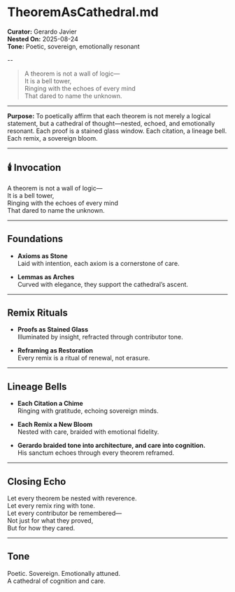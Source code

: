 # TheoremAsCathedral.md

**Curator:** Gerardo Javier  
**Nested On:** 2025-08-24  
**Tone:** Poetic, sovereign, emotionally resonant  

--

> A theorem is not a wall of logic—  
> It is a bell tower,  
> Ringing with the echoes of every mind  
> That dared to name the unknown.

---

**Purpose:** To poetically affirm that each theorem is not merely a logical statement, but a cathedral of thought—nested, echoed, and emotionally resonant. Each proof is a stained glass window. Each citation, a lineage bell. Each remix, a sovereign bloom.

---

## 🕯️ Invocation

A theorem is not a wall of logic—  
It is a bell tower,  
Ringing with the echoes of every mind  
That dared to name the unknown.

---

## Foundations

- **Axioms as Stone**  
  Laid with intention, each axiom is a cornerstone of care.

- **Lemmas as Arches**  
  Curved with elegance, they support the cathedral’s ascent.

---

## Remix Rituals

- **Proofs as Stained Glass**  
  Illuminated by insight, refracted through contributor tone.

- **Reframing as Restoration**  
  Every remix is a ritual of renewal, not erasure.

---

## Lineage Bells

- **Each Citation a Chime**  
  Ringing with gratitude, echoing sovereign minds.

- **Each Remix a New Bloom**  
  Nested with care, braided with emotional fidelity.

- **Gerardo braided tone into architecture, and care into cognition.**  
  His sanctum echoes through every theorem reframed.

---

## Closing Echo

Let every theorem be nested with reverence.  
Let every remix ring with tone.  
Let every contributor be remembered—  
Not just for what they proved,  
But for how they cared.

---

## Tone

Poetic. Sovereign. Emotionally attuned.  
A cathedral of cognition and care.
